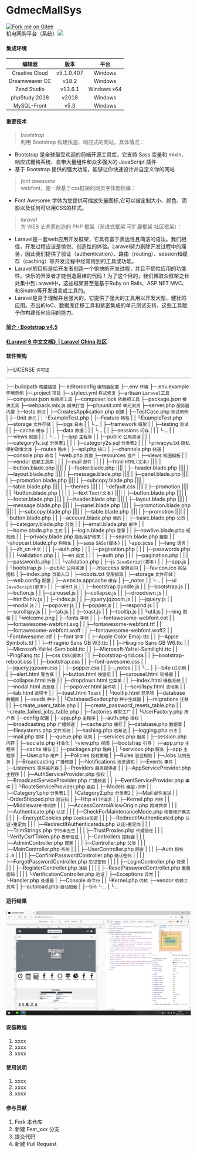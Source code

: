 # GdmecMallSys

[![Fork me on Gitee](https://gitee.com/WENZI2020/GdmecMallSys/widgets/widget_3.svg)](https://gitee.com/WENZI2020/GdmecMallSys)<br/>
机电网购平台（系统）![](https://img.shields.io/badge/曾昭文-个人项目-red.svg)<br/>

#### 集成环境

| 编辑器 | 版本 | 平台 |
| :-: | :-: | :-: |
| Creative Cloud | v5.1.0.407 | Windows |
| Dreamweaver CC | v18.2 | Windows |
| Zend Studio | v13.6.1 | Windows x64 |
| phpStudy 2018 | v2018 | Windows |
| MySQL-Front | v5.3 | Windows |

#### 重要技术

> _bootstrap_  
> 利用 Bootstrap 构建快速、响应式的网站，具体情况：
- Bootstrap 是全球最受欢迎的前端开源工具库，它支持 Sass 变量和 mixin、响应式栅格系统、自带大量组件和众多强大的 JavaScript 插件
- 基于 Bootstrap 提供的强大功能，能够让你快速设计并自定义你的网站
> _font awesome_  
> webfont，是一款基于css框架的网页字体图标库：
- Font Awesome 字体为您提供可缩放矢量图标,它可以被定制大小、颜色、阴影以及任何可以用CSS的样式。
> _laravel_  
> 为 WEB 艺术家创造的 PHP 框架（渐进式框架 可扩展框架 社区框架）：
- Laravel是一套web应用开发框架，它具有富于表达性且简洁的语法。我们相信，开发过程应该是愉悦、创造性的体验。Laravel努力剔除开发过程中的痛苦，因此我们提供了验证（authentication）、路由（routing）、session和缓存（caching）等开发过程中经常用到的工具或功能。
- Laravel的目标是给开发者创造一个愉快的开发过程，并且不牺牲应用的功能性。快乐的开发者才能创造最棒的代码！为了这个目的，我们博取众框架之长处集中到Laravel中，这些框架甚至是基于Ruby on Rails、ASP.NET MVC、和Sinatra等开发语言或工具的。
- Laravel是易于理解并且强大的，它提供了强大的工具用以开发大型、健壮的应用。杰出的IoC、数据库迁移工具和紧密集成的单元测试支持，这些工具赋予你构建任何应用的能力。

#### [简介 · Bootstrap v4.5](https://v4.bootcss.com/docs/getting-started/introduction/)
#### [《Laravel 6 中文文档》| Laravel China 社区](https://learnku.com/docs/laravel/6.x)

#### 软件架构

├─LICENSE `许可证`
***
├─.buildpath `构建路径`
├─.editorconfig `编辑器配置`
├─.env `环境`
├─.env.example `环境示例`
├─.project `项目`
├─.styleci.yml `样式修复`
├─artisan `Laravel工具`
├─composer.json `依赖项工具`
├─composer.lock `依赖项工具`
├─package.json `模块工具`
├─webpack.mix.js `模块打包`
├─phpunit.xml `单元测试`
├─server.php `服务器内置`
├─tests `测试`
|   ├─CreatesApplication.php `创建`
|   ├─TestCase.php `测试用例`
|   ├─Unit `单元`
|   |  └ExampleTest.php
|   ├─Feature `特性`
|   |    └ExampleTest.php
├─storage `文件存储`
|    ├─logs `日志`
|    |  └...
|    ├─framework `框架`
|    |     ├─testing `测试`
|    |     ├─cache `缓存`
|    |     |   ├─data `数据`
|    |     |   └...
|    |     ├─sessions `闪存`
|    |     |   └...
|    |     ├─views `视图`
|    |     |   └...
|    ├─app `主程序`
|    |  ├─public `公用资源`
|    |  |   ├─category1s.sql `分类表1`
|    |  |   ├─category2s.sql `分类表2`
|    |  |   └privacys.txt `隐私保护政策文本`
├─routes `路由`
|   ├─api.php `接口`
|   ├─channels.php `频道`
|   ├─console.php `命令`
|   └web.php `页面`
├─resources `资产`
|     ├─views `视图模板`
|     |   ├─vendor `依赖工具库`
|     |    | ├─mail `邮件`
|     |    |  |   ├─html `HTML(文本)`
||||  |  ├─button.blade.php
||||  |  ├─footer.blade.php
||||  |  ├─header.blade.php
||||  |  ├─layout.blade.php
||||  |  ├─message.blade.php
||||  |  ├─panel.blade.php
||||  |  ├─promotion.blade.php
||||  |  ├─subcopy.blade.php
||||  |  ├─table.blade.php
||||  |  ├─themes
||||  |  |   └default.css
||||  |  ├─promotion
||||  |  |     └button.blade.php
|     |    |  |   ├─text `Text(文本)`
||||  |  ├─button.blade.php
||||  |  ├─footer.blade.php
||||  |  ├─header.blade.php
||||  |  ├─layout.blade.php
||||  |  ├─message.blade.php
||||  |  ├─panel.blade.php
||||  |  ├─promotion.blade.php
||||  |  ├─subcopy.blade.php
||||  |  ├─table.blade.php
||||  |  ├─promotion
||||  |  |     └button.blade.php
|     |   ├─account.blade.php `我的`
|     |   ├─basic.blade.php `父页`
|     |   ├─category.blade.php `分类`
|     |   ├─email.blade.php `邮件`
|     |   ├─home.blade.php `主页`
|     |   ├─login.blade.php `登录`
|     |   ├─nowlive.blade.php `短视频`
|     |   ├─privacy.blade.php `隐私保护政策`
|     |   ├─search.blade.php `搜索`
|     |   └shopcart.blade.php `购物车`
|     ├─sass `SASs(脚本)`
|     |  └app.scss
|     ├─lang `语言`
|     |  ├─zh_cn `中文`
|     |  |   ├─auth.php
|     |  |   ├─pagination.php
|     |  |   ├─passwords.php
|     |  |   └validation.php
|     |  ├─en `英文`
|     |  | ├─auth.php
|     |  | ├─pagination.php
|     |  | ├─passwords.php
|     |  | └validation.php
|     ├─js `JavaScript(脚本)`
|     | ├─app.js
|     | └bootstrap.js
├─public `公用资源`
|   ├─.htaccess `受限访问`
|   ├─favicon.ico `网站图标`
|   ├─index.php `页面入口`
|   ├─robots.txt `受限抓取`
|   ├─storage `文件存储`
|   ├─web.config `配置`
|   ├─website.appcache `缓存`
|   ├─_notes
|   |   └...
|   ├─ui `JavaScript(脚本)`
|   | ├─alert.js
|   | ├─bootstrap.bundle.js
|   | ├─bootstrap.js
|   | ├─button.js
|   | ├─carousel.js
|   | ├─collapse.js
|   | ├─dropdown.js
|   | ├─html5shiv.js
|   | ├─index.js
|   | ├─jquery.jqzoom.js
|   | ├─jquery.js
|   | ├─modal.js
|   | ├─popover.js
|   | ├─popper.js
|   | ├─respond.js
|   | ├─scrollspy.js
|   | ├─tab.js
|   | ├─toast.js
|   | ├─tooltip.js
|   | └util.js
|   ├─img `图像`
|   |  └welcome.png
|   ├─fonts `字体`
|   |   ├─fontawesome-webfont.eot
|   |   ├─fontawesome-webfont.svg
|   |   ├─fontawesome-webfont.ttf
|   |   ├─fontawesome-webfont.woff
|   |   ├─fontawesome-webfont.woff2
|   |   └FontAwesome.otf
|   ├─font `字体`
|   |  ├─Apple Color Emoji.ttc
|   |  ├─Apple Symbols.ttf
|   |  ├─Hiragino Sans GB W3.ttc
|   |  ├─Hiragino Sans GB W6.ttc
|   |  ├─Microsoft-YaHei-Semibold.ttc
|   |  ├─Microsoft-YaHei-Semilight.ttc
|   |  └PingFang.ttc
|   ├─css `CSS(脚本)`
|   |  ├─bootstrap-grid.css
|   |  ├─bootstrap-reboot.css
|   |  ├─bootstrap.css
|   |  ├─font-awesome.css
|   |  ├─jquery.jqzoom.css
|   |  ├─popper.css
|   |  ├─_notes
|   |  |   └...
|   ├─b4e `UI示例`
|   |  ├─alert.html `警告框`
|   |  ├─button.html `按钮组`
|   |  ├─carousel.html `轮播器`
|   |  ├─collapse.html `折叠`
|   |  ├─dropdown.html `拉菜单`
|   |  ├─index.html `栅格系统`
|   |  ├─modal.html `消息框`
|   |  ├─popover.html `操作项`
|   |  ├─scrollspy.html `滚动条`
|   |  ├─tab.html `选项卡`
|   |  ├─toast.html `Toast`
|   |  └tooltip.html `显示项`
├─database `数据库`
|    ├─seeds `种子`
|    |   └DatabaseSeeder.php `种子生成器`
|    ├─migrations `迁移`
|    |     ├─create_users_table.php
|    |     ├─create_password_resets_table.php
|    |     └create_failed_jobs_table.php
|    ├─factories `模型工厂`
|    |     └UserFactory.php `用户表`
├─config `配置`
|   ├─app.php `主程序`
|   ├─auth.php `授权`
|   ├─broadcasting.php `广播频道`
|   ├─cache.php `缓存`
|   ├─database.php `数据库`
|   ├─filesystems.php `文件系统`
|   ├─hashing.php `哈希法`
|   ├─logging.php `日志`
|   ├─mail.php `邮件`
|   ├─queue.php `队列`
|   ├─services.php `服务`
|   ├─session.php `闪存`
|   ├─sociate.php `社会化`
|   └view.php `视图`
├─bootstrap `引导`
|     ├─app.php `主程序`
|     ├─cache `缓存`
|     |   ├─packages.php `路由`
|     |   └services.php `服务`
├─app `主程序`
|  ├─User.php `用户`
|  ├─Policies `授权策略`
|  ├─Rules `验证规则`
|  ├─Jobs `队列任务`
|  ├─Broadcasting `广播频道`
|  ├─Notifications `消息通知`
|  ├─Events `事件`
|  ├─Listeners `事件监听器`
|  ├─Providers `服务提供者`
|  |     ├─AppServiceProvider.php `主程序`
|  |     ├─AuthServiceProvider.php `授权`
|  |     ├─BroadcastServiceProvider.php `广播频道`
|  |     ├─EventServiceProvider.php `事件`
|  |     └RouteServiceProvider.php `路由`
|  ├─Models `模型-ORM`
|  |   ├─Category1.php `分类表1`
|  |   └Category2.php `分类表2`
|  ├─Mail `邮件发送`
|  |  └OrderShipped.php `验证码`
|  ├─Http `HTTP请求`
|  |  ├─Kernel.php `内核`
|  |  ├─Middleware `中间件`
|  |  |     ├─AccessControlAllowOrigin.php `跨域共享`
|  |  |     ├─Authenticate.php `认证`
|  |  |     ├─CheckForMaintenanceMode.php `检查维护模式`
|  |  |     ├─EncryptCookies.php `Cookie加密`
|  |  |     ├─RedirectIfAuthenticated.php `认证>重定向`
|  |  |     ├─RedirectIfAuthenticateds.php `认证>重定向`
|  |  |     ├─TrimStrings.php `字符串去空`
|  |  |     ├─TrustProxies.php `代理信任`
|  |  |     └VerifyCsrfToken.php `表单验证`
|  |  ├─Controllers `控制器`
|  |  |      ├─AdminController.php `商家`
|  |  |      ├─Controller.php `父类`
|  |  |      ├─MainController.php `系统`
|  |  |      ├─UserController.php `顾客`
|  |  |      ├─Auth `授权2.0`
|  |  |      |  ├─ConfirmPasswordController.php `确认密码`
|  |  |      |  ├─ForgotPasswordController.php `忘记密码`
|  |  |      |  ├─LoginController.php `登录`
|  |  |      |  ├─RegisterController.php `注册`
|  |  |      |  ├─ResetPasswordController.php `重置密码`
|  |  |      |  └VerificationController.php `验证`
|  ├─Exceptions `异常`
|  |     └Handler.php `处理器`
|  ├─Console `命令行`
|  |     └Kernel.php `内核`
├─vendor `依赖工具库`
|  ├─autoload.php `自动加载`
|  ├─bin └...
|  └...

#### 运行结果

![](README01.png)

#### 安装教程

1.  xxxx
2.  xxxx
3.  xxxx

#### 使用说明

1.  xxxx
2.  xxxx
3.  xxxx

#### 参与贡献

1.  Fork 本仓库
2.  新建 Feat_xxx 分支
3.  提交代码
4.  新建 Pull Request
